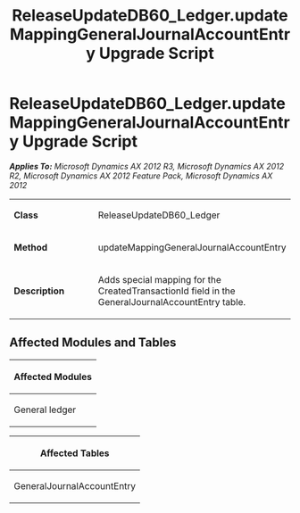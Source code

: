 ﻿---
title: ReleaseUpdateDB60_Ledger.updateMappingGeneralJournalAccountEntry Upgrade Script
TOCTitle: ReleaseUpdateDB60_Ledger.updateMappingGeneralJournalAccountEntry Upgrade Script
ms:assetid: 7d4c96e4-0af4-7979-5155-3cb13fb7cf90
ms:mtpsurl: https://msdn.microsoft.com/en-us/library/JJ719477(v=AX.60)
ms:contentKeyID: 49709267
ms.date: 05/18/2015
mtps_version: v=AX.60
---

# ReleaseUpdateDB60\_Ledger.updateMappingGeneralJournalAccountEntry Upgrade Script 


_**Applies To:** Microsoft Dynamics AX 2012 R3, Microsoft Dynamics AX 2012 R2, Microsoft Dynamics AX 2012 Feature Pack, Microsoft Dynamics AX 2012_

<table>
<colgroup>
<col style="width: 50%" />
<col style="width: 50%" />
</colgroup>
<tbody>
<tr class="odd">
<td><p><strong>Class</strong></p></td>
<td><p>ReleaseUpdateDB60_Ledger</p></td>
</tr>
<tr class="even">
<td><p><strong>Method</strong></p></td>
<td><p>updateMappingGeneralJournalAccountEntry</p></td>
</tr>
<tr class="odd">
<td><p><strong>Description</strong></p></td>
<td><p>Adds special mapping for the CreatedTransactionId field in the GeneralJournalAccountEntry table.</p></td>
</tr>
</tbody>
</table>


## Affected Modules and Tables

<table>
<colgroup>
<col style="width: 100%" />
</colgroup>
<thead>
<tr class="header">
<th><p>Affected Modules</p></th>
</tr>
</thead>
<tbody>
<tr class="odd">
<td><p>General ledger</p></td>
</tr>
</tbody>
</table>


<table>
<colgroup>
<col style="width: 100%" />
</colgroup>
<thead>
<tr class="header">
<th><p>Affected Tables</p></th>
</tr>
</thead>
<tbody>
<tr class="odd">
<td><p>GeneralJournalAccountEntry</p></td>
</tr>
</tbody>
</table>

  



